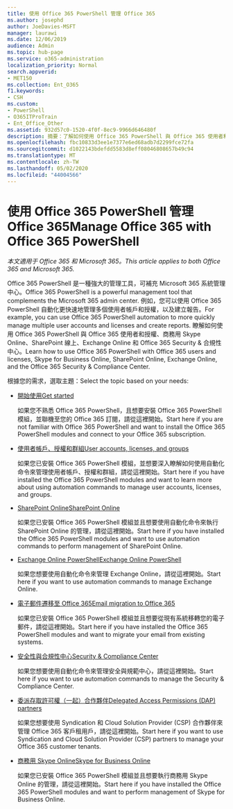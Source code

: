 ```yaml
---
title: 使用 Office 365 PowerShell 管理 Office 365
ms.author: josephd
author: JoeDavies-MSFT
manager: laurawi
ms.date: 12/06/2019
audience: Admin
ms.topic: hub-page
ms.service: o365-administration
localization_priority: Normal
search.appverid:
- MET150
ms.collection: Ent_O365
f1.keywords:
- CSH
ms.custom:
- PowerShell
- O365ITProTrain
- Ent_Office_Other
ms.assetid: 932d57c0-1520-4f0f-8ec9-9966d646480f
description: 摘要：了解如何使用 Office 365 PowerShell 與 Office 365 使用者和授權、商務用 Skype Online、SharePoint Online、Exchange Online 和 Office 365 安全與規範中心。
ms.openlocfilehash: fbc10833d3ee1e7377e6ed68adb7d2299fce72fa
ms.sourcegitcommit: d1022143bdefdd5583d8eff08046808657b49c94
ms.translationtype: MT
ms.contentlocale: zh-TW
ms.lasthandoff: 05/02/2020
ms.locfileid: "44004566"
---
```

# <a name="manage-office-365-with-office-365-powershell"></a><span data-ttu-id="b08f7-103">使用 Office 365 PowerShell 管理 Office 365</span><span class="sxs-lookup"><span data-stu-id="b08f7-103">Manage Office 365 with Office 365 PowerShell</span></span>

<span data-ttu-id="b08f7-104">*本文適用于 Office 365 和 Microsoft 365。*</span><span class="sxs-lookup"><span data-stu-id="b08f7-104">*This article applies to both Office 365 and Microsoft 365.*</span></span>

<span data-ttu-id="b08f7-105">Office 365 PowerShell 是一種強大的管理工具，可補充 Microsoft 365 系統管理中心。</span><span class="sxs-lookup"><span data-stu-id="b08f7-105">Office 365 PowerShell is a powerful management tool that complements the Microsoft 365 admin center.</span></span> <span data-ttu-id="b08f7-106">例如，您可以使用 Office 365 PowerShell 自動化更快速地管理多個使用者帳戶和授權，以及建立報告。</span><span class="sxs-lookup"><span data-stu-id="b08f7-106">For example, you can use Office 365 PowerShell automation to more quickly manage multiple user accounts and licenses and create reports.</span></span> <span data-ttu-id="b08f7-107">瞭解如何使用 Office 365 PowerShell 與 Office 365 使用者和授權、商務用 Skype Online、SharePoint 線上、Exchange Online 和 Office 365 Security & 合規性中心。</span><span class="sxs-lookup"><span data-stu-id="b08f7-107">Learn how to use Office 365 PowerShell with Office 365 users and licenses, Skype for Business Online, SharePoint Online, Exchange Online, and the Office 365 Security & Compliance Center.</span></span>
  
<span data-ttu-id="b08f7-108">根據您的需求，選取主題：</span><span class="sxs-lookup"><span data-stu-id="b08f7-108">Select the topic based on your needs:</span></span>
  
- [<span data-ttu-id="b08f7-109">開始使用</span><span class="sxs-lookup"><span data-stu-id="b08f7-109">Get started</span></span>](getting-started-with-office-365-powershell.md)

    <span data-ttu-id="b08f7-110">如果您不熟悉 Office 365 PowerShell，且想要安裝 Office 365 PowerShell 模組，並聯機至您的 Office 365 訂閱，請從這裡開始。</span><span class="sxs-lookup"><span data-stu-id="b08f7-110">Start here if you are not familiar with Office 365 PowerShell and want to install the Office 365 PowerShell modules and connect to your Office 365 subscription.</span></span>

- [<span data-ttu-id="b08f7-111">使用者帳戶、授權和群組</span><span class="sxs-lookup"><span data-stu-id="b08f7-111">User accounts, licenses, and groups</span></span>](manage-user-accounts-and-licenses-with-office-365-powershell.md)

    <span data-ttu-id="b08f7-112">如果您已安裝 Office 365 PowerShell 模組，並想要深入瞭解如何使用自動化命令來管理使用者帳戶、授權和群組，請從這裡開始。</span><span class="sxs-lookup"><span data-stu-id="b08f7-112">Start here if you have installed the Office 365 PowerShell modules and want to learn more about using automation commands to manage user accounts, licenses, and groups.</span></span>

- [<span data-ttu-id="b08f7-113">SharePoint Online</span><span class="sxs-lookup"><span data-stu-id="b08f7-113">SharePoint Online</span></span>](https://docs.microsoft.com/office365/enterprise/powershell/manage-sharepoint-online-with-office-365-powershell)

    <span data-ttu-id="b08f7-114">如果您已安裝 Office 365 PowerShell 模組並且想要使用自動化命令來執行 SharePoint Online 的管理，請從這裡開始。</span><span class="sxs-lookup"><span data-stu-id="b08f7-114">Start here if you have installed the Office 365 PowerShell modules and want to use automation commands to perform management of SharePoint Online.</span></span>

- [<span data-ttu-id="b08f7-115">Exchange Online PowerShell</span><span class="sxs-lookup"><span data-stu-id="b08f7-115">Exchange Online PowerShell</span></span>](https://docs.microsoft.com/powershell/exchange/exchange-online/exchange-online-powershell)

    <span data-ttu-id="b08f7-116">如果您想要使用自動化命令來管理 Exchange Online，請從這裡開始。</span><span class="sxs-lookup"><span data-stu-id="b08f7-116">Start here if you want to use automation commands to manage Exchange Online.</span></span>

- [<span data-ttu-id="b08f7-117">電子郵件遷移至 Office 365</span><span class="sxs-lookup"><span data-stu-id="b08f7-117">Email migration to Office 365</span></span>](use-powershell-for-email-migration-to-office-365.md)

    <span data-ttu-id="b08f7-118">如果您已安裝 Office 365 PowerShell 模組並且想要從現有系統移轉您的電子郵件，請從這裡開始。</span><span class="sxs-lookup"><span data-stu-id="b08f7-118">Start here if you have installed the Office 365 PowerShell modules and want to migrate your email from existing systems.</span></span>

- [<span data-ttu-id="b08f7-119">安全性與合規性中心</span><span class="sxs-lookup"><span data-stu-id="b08f7-119">Security & Compliance Center</span></span>](https://docs.microsoft.com/powershell/exchange/office-365-scc/office-365-scc-powershell)

    <span data-ttu-id="b08f7-120">如果您想要使用自動化命令來管理安全與規範中心，請從這裡開始。</span><span class="sxs-lookup"><span data-stu-id="b08f7-120">Start here if you want to use automation commands to manage the Security & Compliance Center.</span></span>

- [<span data-ttu-id="b08f7-121">委派存取許可權（一起）合作夥伴</span><span class="sxs-lookup"><span data-stu-id="b08f7-121">Delegated Access Permissions (DAP) partners</span></span>](manage-office-365-with-windows-powershell-for-delegated-access-permissions-dap-p.md)

    <span data-ttu-id="b08f7-122">如果您想要使用 Syndication 和 Cloud Solution Provider (CSP) 合作夥伴來管理 Office 365 客戶租用戶，請從這裡開始。</span><span class="sxs-lookup"><span data-stu-id="b08f7-122">Start here if you want to use Syndication and Cloud Solution Provider (CSP) partners to manage your Office 365 customer tenants.</span></span>

- [<span data-ttu-id="b08f7-123">商務用 Skype Online</span><span class="sxs-lookup"><span data-stu-id="b08f7-123">Skype for Business Online</span></span>](manage-skype-for-business-online-with-office-365-powershell.md)

    <span data-ttu-id="b08f7-124">如果您已安裝 Office 365 PowerShell 模組並且想要執行商務用 Skype Online 的管理，請從這裡開始。</span><span class="sxs-lookup"><span data-stu-id="b08f7-124">Start here if you have installed the Office 365 PowerShell modules and want to perform management of Skype for Business Online.</span></span>
